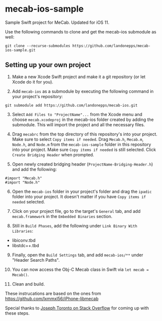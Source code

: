 # mecab-ios-sample
Sample Swift project for MeCab. Updated for iOS 11.

Use the following commands to clone and get the mecab-ios submodule as well:

`git clone --recurse-submodules https://github.com/landonepps/mecab-ios-sample.git`

## Setting up your own project

1. Make a new Xcode Swift project and make it a git repository (or let Xcode do it for you).

2. Add `mecab-ios` as a submodule by executing the following command in your project's repository:

`git submodule add https://github.com/landonepps/mecab-ios.git`

3. Select `Add Files to "ProjectName"...` from the Xcode menu and choose `mecab.xcodeproj` in the mecab-ios folder created by adding the submodule. This will import the project and all the necessary files.

4. Drag `mecabrc` from the top directory of this repository's into your project. Make sure to select `Copy items if needed`. Drag `Mecab.h`, `Mecab.m`, `Node.h`, and `Node.m` from the `mecab-ios-sample` folder in this repository into your project. Make sure `Copy items if needed` is still selected. Click `Create Bridging Header` when prompted.

5. Open newly created bridging header (`ProjectName-Bridging-Header.h`) and add the following:
```
#import "Mecab.h"
#import "Node.h"
```

6. Open the `mecab-ios` folder in your project's folder and drag the `ipadic` folder into your project. It doesn't matter if you have `Copy items if needed` selected.

7. Click on your project file, go to the target's `General` tab, and add `mecab.framework` in the `Embedded Binaries` section.

8. Still in `Build Phases`, add the following under `Link Binary With Libraries`:

 * libiconv.tbd
 * libstdc++.tbd

9. Finally, open the `Build Settings` tab, and add `mecab-ios/**` under "Header Search Paths".

10. You can now access the Obj-C Mecab class in Swift via `let mecab = Mecab()`.

11. Clean and build.

These instrucations are based on the ones from https://github.com/lxmmxl56/iPhone-libmecab

Special thanks to [Joseph Toronto on Stack Overflow](http://stackoverflow.com/a/37891729/3295398) for coming up with these steps.
